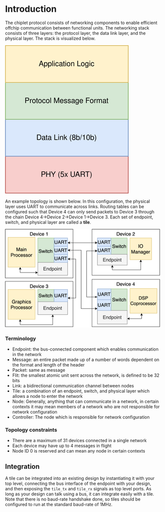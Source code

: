 # Introduction

The chiplet protocol consists of networking components to enable efficient
offchip communication between functional units. The networking stack consists
of three layers: the protocol layer, the data link layer, and the physical
layer. The stack is visualized below.

![Network Stack](images/network_stack.svg)

An example topology is shown below. In this configuration, the physical layer
uses UART to communicate across links. Routing tables can be configured such
that Device 4 can only send packets to Device 3 through the chain Device
4->Device 2->Device 1->Device 3. Each set of endpoint, switch, and physical
layer are called a **tile**.

![Example Topology](images/topology.svg)

### Terminology

- Endpoint: the bus-connected component which enables communication in the network
- Message: an entire packet made up of a number of words dependent on the format and length of the header
- Packet: same as message
- Flit: the smallest atomic unit sent across the network, is defined to be 32 bits
- Link: a bidirectional communication channel between nodes
- Tile: a combination of an endpoint, switch, and physical layer which allows a node to enter the network
- Node: Generally, anything that can communicate in a network, in certain contexts it may mean members of a network who are not responsible for network configuration
- Controller: The node which is responsible for network configuration

### Topology constraints

- There are a maximum of 31 devices connected in a single network
- Each device may have up to 4 messages in flight
- Node ID 0 is reserved and can mean any node in certain contexts

## Integration

A tile can be integrated into an existing design by instantiating it with your
top level, connecting the bus interface of the endpoint with your design, and
then exposing the `tile_tx` and `tile_rx` signals as top level ports. As long
as your design can talk using a bus, it can integrate easily with a tile. Note
that there is no baud-rate handshake done, so tiles should be configured to run
at the standard baud-rate of 1MHz.
